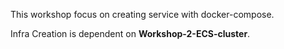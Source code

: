 This workshop focus on creating service with docker-compose.

Infra Creation is dependent on **Workshop-2-ECS-cluster**.


